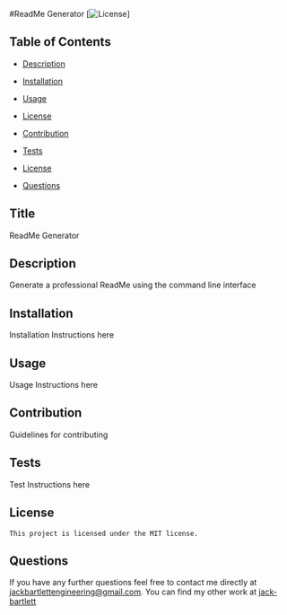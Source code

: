 #ReadMe Generator
  [![License](https://img.shields.io/badge/License-MIT-blue.svg)]
  ## Table of Contents

  * [Description](#description)

  * [Installation](#installation)

  * [Usage](#usage)

 * [License](#license) 

  * [Contribution](#contribution)

  * [Tests](#tests)

  * [License](#license)

  * [Questions](#questions)

## Title
ReadMe Generator

## Description
Generate a professional ReadMe using the command line interface

## Installation
Installation Instructions here

## Usage 
Usage Instructions here

## Contribution
Guidelines for contributing

## Tests
Test Instructions here

## License
    This project is licensed under the MIT license.

## Questions 

If you have any further questions feel free to contact me directly at jackbartlettengineering@gmail.com.
You can find my other work at [jack-bartlett](https://github.com/jack-bartlett/)